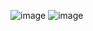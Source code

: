 ![image](https://github.com/user-attachments/assets/4a1922a1-0080-47d2-b130-547f39b46f78)
![image](https://github.com/user-attachments/assets/b8f25382-134f-465c-9f5f-d5d3f10ebf29)
